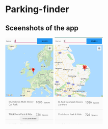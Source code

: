 # Parking-finder

## Sceenshots of the app 


<img src="https://github.com/TITANMQ/Parking-finder/blob/master/map2.2.JPEG" alt="Image example 1" width="30%"/>

<img src="https://github.com/TITANMQ/Parking-finder/blob/master/map.1.2.jpeg" alt="Image example 2" width="30%"/>
